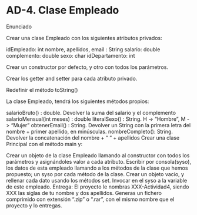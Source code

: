 # AD-4. Clase Empleado
Enunciado

Crear una clase Empleado con los siguientes atributos privados:

idEmpleado: int
nombre, apellidos, email : String
salario: double
complemento: double
sexo: char
idDepartamento: int
 

Crear un constructor por defecto, y otro con todos los parámetros.

Crear los getter and setter para cada atributo privado.

Redefinir el método toString()

 La clase Empleado, tendrá los siguientes métodos propios:

salarioBruto() : double. Devolver la suma del salario y el complemento
salarioMensual(int meses) : double
literalSexo() : String. H -> “Hombre”, M -> “Mujer”
obtenerEmail() : String. Devolver un String con la primera letra del nombre + primer apellido, en minúsculas.
nombreCompleto(): String. Devolver la concatenación del nombre + “ “ + apellidos
Crear una clase Principal con el método main y:

Crear un objeto de la clase Empleado llamando al constructor con todos los parámetros y asignándoles valor a cada atributo.
Escribir por consola(syso), los datos de esta empleado llamando a los métodos de la clase que hemos propuesto; un syso por cada método de la clase.
Crear un objeto vacío, y rellenar cada dato usando los métodos set. Invocar en el syso a la variable de este empleado.
Entrega:
El proyecto le nombras XXX-Actividad4, siendo XXX las siglas de tu nombre y dos apellidos.
Generas un fichero comprimido con extensión “.zip” o “.rar”, con el mismo nombre que el proyecto y lo entregas.
